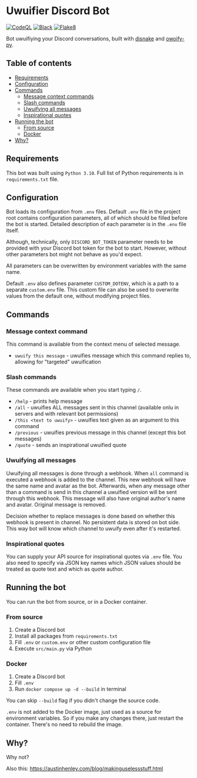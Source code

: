 # Uwuifier Discord Bot

[![CodeQL](https://github.com/Electronic-Mango/philosopher-discord-bot/actions/workflows/codeql.yml/badge.svg)](https://github.com/Electronic-Mango/philosopher-discord-bot/actions/workflows/codeql.yml)
[![Black](https://github.com/Electronic-Mango/philosopher-discord-bot/actions/workflows/black.yml/badge.svg)](https://github.com/Electronic-Mango/philosopher-discord-bot/actions/workflows/black.yml)
[![Flake8](https://github.com/Electronic-Mango/philosopher-discord-bot/actions/workflows/flake8.yml/badge.svg)](https://github.com/Electronic-Mango/philosopher-discord-bot/actions/workflows/flake8.yml)

Bot uwuifiying your Discord conversations, built with [disnake](https://github.com/DisnakeDev/disnake) and [owoify-py](https://github.com/deadshot465/owoify-py).



## Table of contents
- [Requirements](#requirements)
- [Configuration](#configuration)
- [Commands](#commands)
  - [Message context commands](#message-context-commands)
  - [Slash commands](#slash-commands)
  - [Uwuifying all messages](#uwuifying-all-messages)
  - [Inspirational quotes](#inspirational-quotes)
- [Running the bot](#running-the-bot)
  - [From source](#from-source)
  - [Docker](#docker)
- [Why?](#why)



## Requirements
This bot was built using `Python 3.10`.
Full list of Python requirements is in `requirements.txt` file.



## Configuration

Bot loads its configuration from `.env` files.
Default `.env` file in the project root contains configuration parameters, all of which should be filled before the bot is started.
Detailed description of each parameter is in the `.env` file itself.

Although, technically, only `DISCORD_BOT_TOKEN` parameter needs to be provided with your Discord bot token for the bot to start.
However, without other parameters bot might not behave as you'd expect.

All parameters can be overwritten by environment variables with the same name.

Default `.env` also defines parameter `CUSTOM_DOTENV`, which is a path to a separate `custom.env` file.
This custom file can also be used to overwrite values from the default one, without modifying project files.



## Commands


### Message context command

This command is available from the context menu of selected message.

 * `uwuify this message` - uwuifies message which this command replies to, allowing for "targeted" uwuification


### Slash commands

These commands are available when you start typing `/`.

 * `/help` - prints help message
 * `/all` - uwuifies ALL messages sent in this channel (available onlu in servers and with relevant bot permissions)
 * `/this <text to uwuify>` - uwuifies text given as an argument to this command
 * `/previous` - uwuifies previous message in this channel (except this bot messages)
 * `/quote` - sends an inspirational uwuified quote


### Uwuifying all messages
Uwuifying all messages is done through a webhook.
When `all` command is executed a webhook is added to the channel.
This new webhook will have the same name and avatar as the bot.
Afterwards, when any message other than a command is send in this channel a uwuified version will be sent through this webhook.
This message will also have original author's name and avatar.
Original message is removed.

Decision whether to replace messages is done based on whether this webhook is present in channel.
No persistent data is stored on bot side.
This way bot will know which channel to uwuify even after it's restarted.


### Inspirational quotes
You can supply your API source for inspirational quotes via `.env` file.
You also need to specify via JSON key names which JSON values should be treated as quote text and which as quote author.



## Running the bot
You can run the bot from source, or in a Docker container.


### From source
1. Create a Discord bot
1. Install all packages from `requirements.txt`
1. Fill `.env` or `custom.env` or other custom configuration file
1. Execute `src/main.py` via Python


### Docker
1. Create a Discord bot
1. Fill `.env`
1. Run `docker compose up -d --build` in terminal

You can skip `--build` flag if you didn't change the source code.

`.env` is not added to the Docker image, just used as a source for environment variables.
So if you make any changes there, just restart the container.
There's no need to rebuild the image.



## Why?

Why not?

Also this: https://austinhenley.com/blog/makinguselessstuff.html
